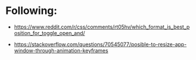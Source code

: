 # Following:

+ https://www.reddit.com/r/css/comments/rt05hv/which_format_is_best_position_for_toggle_open_and/

+ https://stackoverflow.com/questions/70545077/posible-to-resize-app-window-through-animation-keyframes